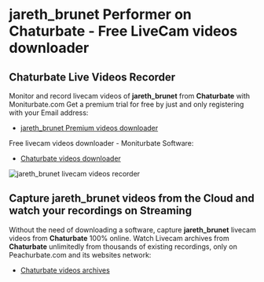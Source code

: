 # jareth_brunet Performer on Chaturbate - Free LiveCam videos downloader

## Chaturbate Live Videos Recorder

Monitor and record livecam videos of **jareth_brunet** from **Chaturbate** with Moniturbate.com
Get a premium trial for free by just and only registering with your Email address:
* [jareth_brunet Premium videos downloader](https://moniturbate.com/request-demo-licence-key.html)

Free livecam videos downloader - Moniturbate Software:
* [Chaturbate videos downloader](https://moniturbate.com/moniturbate-download-software.html)

![jareth_brunet livecam videos recorder](https://peachurnet.com/templates/moniturbate-software.png)


## Capture jareth_brunet videos from the Cloud and watch your recordings on Streaming

Without the need of downloading a software, capture **jareth_brunet** livecam videos from **Chaturbate** 100% online.
Watch Livecam archives from **Chaturbate** unlimitedly from thousands of existing recordings, only on Peachurbate.com and its websites network:
* [Chaturbate videos archives](https://peachurnet.com/)